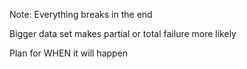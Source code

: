 <!-- .slide: data-background="content/images/110-020-accept-failure.gif" -->

Note:
Everything breaks in the end

Bigger data set makes partial or total failure more likely

Plan for WHEN it will happen
